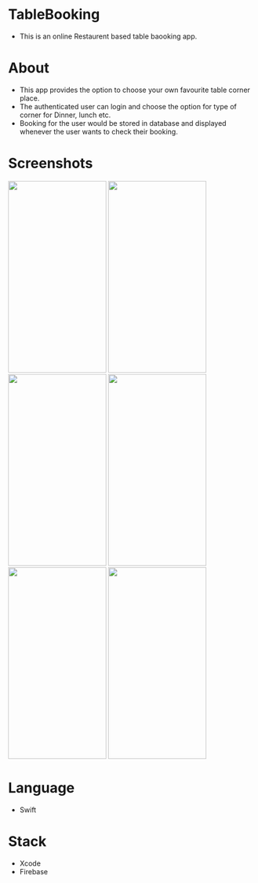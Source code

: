 # TableBooking
* This is an online Restaurent based table baooking app.

# About
* This app provides the option to choose your own favourite table corner place.
* The authenticated user can login and choose the option for type of corner for Dinner, lunch etc.
* Booking for the user would be stored in database and displayed whenever the user wants to check their booking.

# Screenshots
<img src="https://user-images.githubusercontent.com/88151137/181582863-d2117db3-1197-4955-a290-aae46cff037f.png" width="200" height="390">   <img src="https://user-images.githubusercontent.com/88151137/181582979-7ca9d12e-0988-44d2-95de-1dae4db6497d.png" width="200" height="390"> 
<img src="https://user-images.githubusercontent.com/88151137/181593319-fe9bc7fc-cf27-47a2-86f8-10eab95364ba.png" width="200" height="390"> 
<img src="https://user-images.githubusercontent.com/88151137/181606243-4239d10b-8a28-4dd3-9cce-e7e1d09f1acc.png" width="200" height="390"> 
<img src="https://user-images.githubusercontent.com/88151137/181606660-75ce876e-ac79-45e9-8654-5a01fdeda4aa.png" width="200" height="390"> 
<img src="https://user-images.githubusercontent.com/88151137/181606829-0bf4e8de-91c9-42e7-a693-bbcb2c52f7f0.png" width="200" height="390"> 

# Language 
* Swift

# Stack
* Xcode
* Firebase

